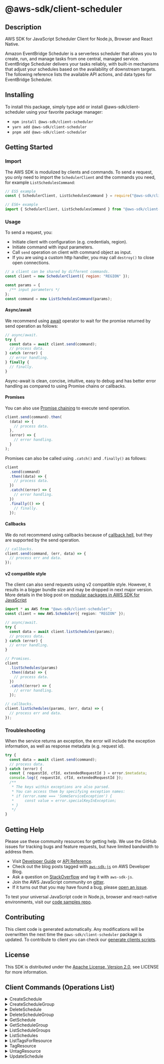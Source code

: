 <!-- generated file, do not edit directly -->

# @aws-sdk/client-scheduler

## Description

AWS SDK for JavaScript Scheduler Client for Node.js, Browser and React Native.

<p>
Amazon EventBridge Scheduler is a serverless scheduler that allows you to create, run, and manage tasks from one central, managed service.
EventBridge Scheduler delivers your tasks reliably, with built-in mechanisms that adjust your schedules based on the availability of downstream targets.
The following reference lists the available API actions, and data types for EventBridge Scheduler.
</p>

## Installing

To install this package, simply type add or install @aws-sdk/client-scheduler
using your favorite package manager:

- `npm install @aws-sdk/client-scheduler`
- `yarn add @aws-sdk/client-scheduler`
- `pnpm add @aws-sdk/client-scheduler`

## Getting Started

### Import

The AWS SDK is modulized by clients and commands.
To send a request, you only need to import the `SchedulerClient` and
the commands you need, for example `ListSchedulesCommand`:

```js
// ES5 example
const { SchedulerClient, ListSchedulesCommand } = require("@aws-sdk/client-scheduler");
```

```ts
// ES6+ example
import { SchedulerClient, ListSchedulesCommand } from "@aws-sdk/client-scheduler";
```

### Usage

To send a request, you:

- Initiate client with configuration (e.g. credentials, region).
- Initiate command with input parameters.
- Call `send` operation on client with command object as input.
- If you are using a custom http handler, you may call `destroy()` to close open connections.

```js
// a client can be shared by different commands.
const client = new SchedulerClient({ region: "REGION" });

const params = {
  /** input parameters */
};
const command = new ListSchedulesCommand(params);
```

#### Async/await

We recommend using [await](https://developer.mozilla.org/en-US/docs/Web/JavaScript/Reference/Operators/await)
operator to wait for the promise returned by send operation as follows:

```js
// async/await.
try {
  const data = await client.send(command);
  // process data.
} catch (error) {
  // error handling.
} finally {
  // finally.
}
```

Async-await is clean, concise, intuitive, easy to debug and has better error handling
as compared to using Promise chains or callbacks.

#### Promises

You can also use [Promise chaining](https://developer.mozilla.org/en-US/docs/Web/JavaScript/Guide/Using_promises#chaining)
to execute send operation.

```js
client.send(command).then(
  (data) => {
    // process data.
  },
  (error) => {
    // error handling.
  }
);
```

Promises can also be called using `.catch()` and `.finally()` as follows:

```js
client
  .send(command)
  .then((data) => {
    // process data.
  })
  .catch((error) => {
    // error handling.
  })
  .finally(() => {
    // finally.
  });
```

#### Callbacks

We do not recommend using callbacks because of [callback hell](http://callbackhell.com/),
but they are supported by the send operation.

```js
// callbacks.
client.send(command, (err, data) => {
  // process err and data.
});
```

#### v2 compatible style

The client can also send requests using v2 compatible style.
However, it results in a bigger bundle size and may be dropped in next major version. More details in the blog post
on [modular packages in AWS SDK for JavaScript](https://aws.amazon.com/blogs/developer/modular-packages-in-aws-sdk-for-javascript/)

```ts
import * as AWS from "@aws-sdk/client-scheduler";
const client = new AWS.Scheduler({ region: "REGION" });

// async/await.
try {
  const data = await client.listSchedules(params);
  // process data.
} catch (error) {
  // error handling.
}

// Promises.
client
  .listSchedules(params)
  .then((data) => {
    // process data.
  })
  .catch((error) => {
    // error handling.
  });

// callbacks.
client.listSchedules(params, (err, data) => {
  // process err and data.
});
```

### Troubleshooting

When the service returns an exception, the error will include the exception information,
as well as response metadata (e.g. request id).

```js
try {
  const data = await client.send(command);
  // process data.
} catch (error) {
  const { requestId, cfId, extendedRequestId } = error.$metadata;
  console.log({ requestId, cfId, extendedRequestId });
  /**
   * The keys within exceptions are also parsed.
   * You can access them by specifying exception names:
   * if (error.name === 'SomeServiceException') {
   *     const value = error.specialKeyInException;
   * }
   */
}
```

## Getting Help

Please use these community resources for getting help.
We use the GitHub issues for tracking bugs and feature requests, but have limited bandwidth to address them.

- Visit [Developer Guide](https://docs.aws.amazon.com/sdk-for-javascript/v3/developer-guide/welcome.html)
  or [API Reference](https://docs.aws.amazon.com/AWSJavaScriptSDK/v3/latest/index.html).
- Check out the blog posts tagged with [`aws-sdk-js`](https://aws.amazon.com/blogs/developer/tag/aws-sdk-js/)
  on AWS Developer Blog.
- Ask a question on [StackOverflow](https://stackoverflow.com/questions/tagged/aws-sdk-js) and tag it with `aws-sdk-js`.
- Join the AWS JavaScript community on [gitter](https://gitter.im/aws/aws-sdk-js-v3).
- If it turns out that you may have found a bug, please [open an issue](https://github.com/aws/aws-sdk-js-v3/issues/new/choose).

To test your universal JavaScript code in Node.js, browser and react-native environments,
visit our [code samples repo](https://github.com/aws-samples/aws-sdk-js-tests).

## Contributing

This client code is generated automatically. Any modifications will be overwritten the next time the `@aws-sdk/client-scheduler` package is updated.
To contribute to client you can check our [generate clients scripts](https://github.com/aws/aws-sdk-js-v3/tree/main/scripts/generate-clients).

## License

This SDK is distributed under the
[Apache License, Version 2.0](http://www.apache.org/licenses/LICENSE-2.0),
see LICENSE for more information.

## Client Commands (Operations List)

<details>
<summary>
CreateSchedule
</summary>

[Command API Reference](https://docs.aws.amazon.com/AWSJavaScriptSDK/v3/latest/client/scheduler/command/CreateScheduleCommand/) / [Input](https://docs.aws.amazon.com/AWSJavaScriptSDK/v3/latest/Package/-aws-sdk-client-scheduler/Interface/CreateScheduleCommandInput/) / [Output](https://docs.aws.amazon.com/AWSJavaScriptSDK/v3/latest/Package/-aws-sdk-client-scheduler/Interface/CreateScheduleCommandOutput/)

</details>
<details>
<summary>
CreateScheduleGroup
</summary>

[Command API Reference](https://docs.aws.amazon.com/AWSJavaScriptSDK/v3/latest/client/scheduler/command/CreateScheduleGroupCommand/) / [Input](https://docs.aws.amazon.com/AWSJavaScriptSDK/v3/latest/Package/-aws-sdk-client-scheduler/Interface/CreateScheduleGroupCommandInput/) / [Output](https://docs.aws.amazon.com/AWSJavaScriptSDK/v3/latest/Package/-aws-sdk-client-scheduler/Interface/CreateScheduleGroupCommandOutput/)

</details>
<details>
<summary>
DeleteSchedule
</summary>

[Command API Reference](https://docs.aws.amazon.com/AWSJavaScriptSDK/v3/latest/client/scheduler/command/DeleteScheduleCommand/) / [Input](https://docs.aws.amazon.com/AWSJavaScriptSDK/v3/latest/Package/-aws-sdk-client-scheduler/Interface/DeleteScheduleCommandInput/) / [Output](https://docs.aws.amazon.com/AWSJavaScriptSDK/v3/latest/Package/-aws-sdk-client-scheduler/Interface/DeleteScheduleCommandOutput/)

</details>
<details>
<summary>
DeleteScheduleGroup
</summary>

[Command API Reference](https://docs.aws.amazon.com/AWSJavaScriptSDK/v3/latest/client/scheduler/command/DeleteScheduleGroupCommand/) / [Input](https://docs.aws.amazon.com/AWSJavaScriptSDK/v3/latest/Package/-aws-sdk-client-scheduler/Interface/DeleteScheduleGroupCommandInput/) / [Output](https://docs.aws.amazon.com/AWSJavaScriptSDK/v3/latest/Package/-aws-sdk-client-scheduler/Interface/DeleteScheduleGroupCommandOutput/)

</details>
<details>
<summary>
GetSchedule
</summary>

[Command API Reference](https://docs.aws.amazon.com/AWSJavaScriptSDK/v3/latest/client/scheduler/command/GetScheduleCommand/) / [Input](https://docs.aws.amazon.com/AWSJavaScriptSDK/v3/latest/Package/-aws-sdk-client-scheduler/Interface/GetScheduleCommandInput/) / [Output](https://docs.aws.amazon.com/AWSJavaScriptSDK/v3/latest/Package/-aws-sdk-client-scheduler/Interface/GetScheduleCommandOutput/)

</details>
<details>
<summary>
GetScheduleGroup
</summary>

[Command API Reference](https://docs.aws.amazon.com/AWSJavaScriptSDK/v3/latest/client/scheduler/command/GetScheduleGroupCommand/) / [Input](https://docs.aws.amazon.com/AWSJavaScriptSDK/v3/latest/Package/-aws-sdk-client-scheduler/Interface/GetScheduleGroupCommandInput/) / [Output](https://docs.aws.amazon.com/AWSJavaScriptSDK/v3/latest/Package/-aws-sdk-client-scheduler/Interface/GetScheduleGroupCommandOutput/)

</details>
<details>
<summary>
ListScheduleGroups
</summary>

[Command API Reference](https://docs.aws.amazon.com/AWSJavaScriptSDK/v3/latest/client/scheduler/command/ListScheduleGroupsCommand/) / [Input](https://docs.aws.amazon.com/AWSJavaScriptSDK/v3/latest/Package/-aws-sdk-client-scheduler/Interface/ListScheduleGroupsCommandInput/) / [Output](https://docs.aws.amazon.com/AWSJavaScriptSDK/v3/latest/Package/-aws-sdk-client-scheduler/Interface/ListScheduleGroupsCommandOutput/)

</details>
<details>
<summary>
ListSchedules
</summary>

[Command API Reference](https://docs.aws.amazon.com/AWSJavaScriptSDK/v3/latest/client/scheduler/command/ListSchedulesCommand/) / [Input](https://docs.aws.amazon.com/AWSJavaScriptSDK/v3/latest/Package/-aws-sdk-client-scheduler/Interface/ListSchedulesCommandInput/) / [Output](https://docs.aws.amazon.com/AWSJavaScriptSDK/v3/latest/Package/-aws-sdk-client-scheduler/Interface/ListSchedulesCommandOutput/)

</details>
<details>
<summary>
ListTagsForResource
</summary>

[Command API Reference](https://docs.aws.amazon.com/AWSJavaScriptSDK/v3/latest/client/scheduler/command/ListTagsForResourceCommand/) / [Input](https://docs.aws.amazon.com/AWSJavaScriptSDK/v3/latest/Package/-aws-sdk-client-scheduler/Interface/ListTagsForResourceCommandInput/) / [Output](https://docs.aws.amazon.com/AWSJavaScriptSDK/v3/latest/Package/-aws-sdk-client-scheduler/Interface/ListTagsForResourceCommandOutput/)

</details>
<details>
<summary>
TagResource
</summary>

[Command API Reference](https://docs.aws.amazon.com/AWSJavaScriptSDK/v3/latest/client/scheduler/command/TagResourceCommand/) / [Input](https://docs.aws.amazon.com/AWSJavaScriptSDK/v3/latest/Package/-aws-sdk-client-scheduler/Interface/TagResourceCommandInput/) / [Output](https://docs.aws.amazon.com/AWSJavaScriptSDK/v3/latest/Package/-aws-sdk-client-scheduler/Interface/TagResourceCommandOutput/)

</details>
<details>
<summary>
UntagResource
</summary>

[Command API Reference](https://docs.aws.amazon.com/AWSJavaScriptSDK/v3/latest/client/scheduler/command/UntagResourceCommand/) / [Input](https://docs.aws.amazon.com/AWSJavaScriptSDK/v3/latest/Package/-aws-sdk-client-scheduler/Interface/UntagResourceCommandInput/) / [Output](https://docs.aws.amazon.com/AWSJavaScriptSDK/v3/latest/Package/-aws-sdk-client-scheduler/Interface/UntagResourceCommandOutput/)

</details>
<details>
<summary>
UpdateSchedule
</summary>

[Command API Reference](https://docs.aws.amazon.com/AWSJavaScriptSDK/v3/latest/client/scheduler/command/UpdateScheduleCommand/) / [Input](https://docs.aws.amazon.com/AWSJavaScriptSDK/v3/latest/Package/-aws-sdk-client-scheduler/Interface/UpdateScheduleCommandInput/) / [Output](https://docs.aws.amazon.com/AWSJavaScriptSDK/v3/latest/Package/-aws-sdk-client-scheduler/Interface/UpdateScheduleCommandOutput/)

</details>
